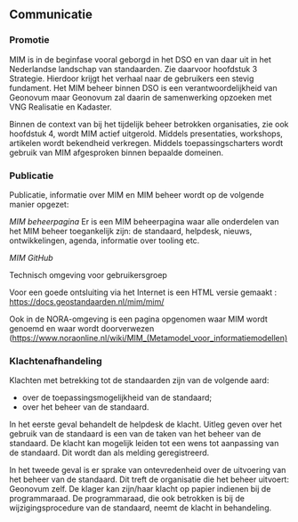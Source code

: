 ##	Communicatie


### Promotie

MIM is in de beginfase vooral geborgd in het DSO en van daar uit in het Nederlandse landschap van standaarden. Zie daarvoor hoofdstuk 3 Strategie. Hierdoor krijgt het verhaal naar de gebruikers een stevig fundament. Het MIM beheer binnen DSO is een verantwoordelijkheid van Geonovum maar Geonovum zal daarin de samenwerking opzoeken met VNG Realisatie en Kadaster.

Binnen de context van bij het tijdelijk beheer betrokken organisaties, zie ook hoofdstuk 4, wordt MIM actief uitgerold. Middels presentaties, workshops, artikelen wordt bekendheid verkregen. Middels toepassingscharters wordt gebruik van MIM afgesproken binnen bepaalde domeinen.

###	Publicatie

Publicatie, informatie over MIM en MIM beheer wordt op de volgende manier opgezet:

*MIM beheerpagina*
Er is een MIM beheerpagina waar alle onderdelen van het MIM beheer toegankelijk zijn: de standaard, helpdesk, nieuws, ontwikkelingen, agenda, informatie over tooling etc.

*MIM GitHub*

Technisch omgeving voor gebruikersgroep

Voor een goede ontsluiting via het Internet is een HTML versie gemaakt : https://docs.geostandaarden.nl/mim/mim/ 

Ook in de NORA-omgeving is een pagina opgenomen waar MIM wordt genoemd en waar wordt doorverwezen (https://www.noraonline.nl/wiki/MIM_(Metamodel_voor_informatiemodellen) 


###	Klachtenafhandeling

Klachten met betrekking tot de standaarden zijn van de volgende aard:
-	over de toepassingsmogelijkheid van de standaard;
-	over het beheer van de standaard.

In het eerste geval behandelt de helpdesk de klacht. Uitleg geven over het gebruik van de standaard is een van de taken van het beheer van de standaard. De klacht kan mogelijk leiden tot een wens tot aanpassing van de standaard. Dit wordt dan als melding geregistreerd. 

In het tweede geval is er sprake van ontevredenheid over de uitvoering van het beheer van de standaard. Dit treft de organisatie die het beheer uitvoert: Geonovum zelf. De klager kan zijn/haar klacht op papier indienen bij de programmaraad. De programmaraad, die ook betrokken is bij de wijzigingsprocedure van de standaard, neemt de klacht in behandeling.
 


